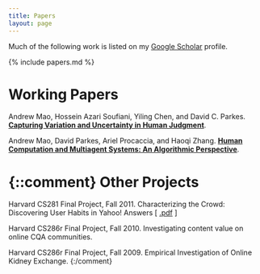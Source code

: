 ```yaml
---
title: Papers
layout: page
---
```


Much of the following work is listed on my [Google Scholar][gs] profile.

[gs]: https://scholar.google.com/citations?user=_A4FmDSsqC8J

{% include papers.md %}

**Working Papers**
==================

Andrew Mao, Hossein Azari Soufiani, Yiling Chen, and David C. Parkes.
[**Capturing Variation and Uncertainty in Human Judgment**](http://arxiv.org/abs/1311.0251).

Andrew Mao, David Parkes, Ariel Procaccia, and Haoqi Zhang. [**Human Computation and Multiagent Systems: An Algorithmic Perspective**](http://procaccia.info/papers/graphcolor.pdf).

{::comment}
**Other Projects**
==================

Harvard CS281 Final Project, Fall 2011. Characterizing the Crowd: Discovering User Habits in Yahoo! Answers [ [.pdf](https://dl.dropboxusercontent.com/u/13229094/papers/CS281_report.pdf) ]

Harvard CS286r Final Project, Fall 2010. Investigating content value on online CQA communities.

Harvard CS286r Final Project, Fall 2009. Empirical Investigation of Online Kidney Exchange.
{:/comment}
